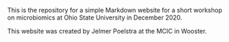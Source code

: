 This is the repository for a simple Markdown website for a short workshop
on microbiomics at Ohio State University in December 2020.

This website was created by Jelmer Poelstra at the MCIC in Wooster.